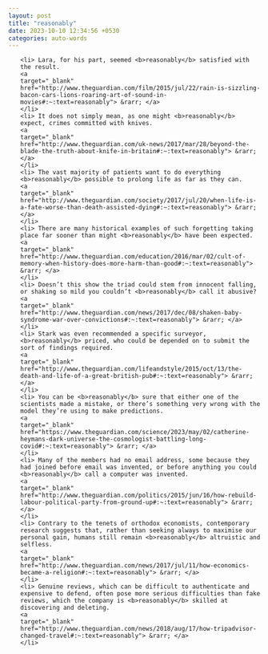 ```yaml
---
layout: post
title: "reasonably"
date: 2023-10-10 12:34:56 +0530
categories: auto-words
---
```

<ol>

    <li> Lara, for his part, seemed <b>reasonably</b> satisfied with the result.
    <a 
    target="_blank" 
    href="http://www.theguardian.com/film/2015/jul/22/rain-is-sizzling-bacon-cars-lions-roaring-art-of-sound-in-movies#:~:text=reasonably"> &rarr; </a>
    </li>
    <li> It does not simply mean, as one might <b>reasonably</b> expect, crimes committed with knives.
    <a 
    target="_blank" 
    href="http://www.theguardian.com/uk-news/2017/mar/28/beyond-the-blade-the-truth-about-knife-in-britain#:~:text=reasonably"> &rarr; </a>
    </li>
    <li> The vast majority of patients want to do everything <b>reasonably</b> possible to prolong life as far as they can.
    <a 
    target="_blank" 
    href="http://www.theguardian.com/society/2017/jul/20/when-life-is-a-fate-worse-than-death-assisted-dying#:~:text=reasonably"> &rarr; </a>
    </li>
    <li> There are many historical examples of such forgetting taking place far sooner than might <b>reasonably</b> have been expected.
    <a 
    target="_blank" 
    href="http://www.theguardian.com/education/2016/mar/02/cult-of-memory-when-history-does-more-harm-than-good#:~:text=reasonably"> &rarr; </a>
    </li>
    <li> Doesn’t this show the triad could stem from innocent falling, or shaking so mild you couldn’t <b>reasonably</b> call it abusive?
    <a 
    target="_blank" 
    href="http://www.theguardian.com/news/2017/dec/08/shaken-baby-syndrome-war-over-convictions#:~:text=reasonably"> &rarr; </a>
    </li>
    <li> Stark was even recommended a specific surveyor, <b>reasonably</b> priced, who could be depended on to submit the sort of findings required.
    <a 
    target="_blank" 
    href="http://www.theguardian.com/lifeandstyle/2015/oct/13/the-death-and-life-of-a-great-british-pub#:~:text=reasonably"> &rarr; </a>
    </li>
    <li> You can be <b>reasonably</b> sure that either one of the scientists made a mistake, or there’s something very wrong with the model they’re using to make predictions.
    <a 
    target="_blank" 
    href="https://www.theguardian.com/science/2023/may/02/catherine-heymans-dark-universe-the-cosmologist-battling-long-covid#:~:text=reasonably"> &rarr; </a>
    </li>
    <li> Many of the members had no email address, some because they had joined before email was invented, or before anything you could <b>reasonably</b> call a computer was invented.
    <a 
    target="_blank" 
    href="http://www.theguardian.com/politics/2015/jun/16/how-rebuild-labour-political-party-from-ground-up#:~:text=reasonably"> &rarr; </a>
    </li>
    <li> Contrary to the tenets of orthodox economists, contemporary research suggests that, rather than seeking always to maximise our personal gain, humans still remain <b>reasonably</b> altruistic and selfless.
    <a 
    target="_blank" 
    href="http://www.theguardian.com/news/2017/jul/11/how-economics-became-a-religion#:~:text=reasonably"> &rarr; </a>
    </li>
    <li> Genuine reviews, which can be difficult to authenticate and expensive to defend, often pose more serious difficulties than fake reviews, which the company is <b>reasonably</b> skilled at discovering and deleting.
    <a 
    target="_blank" 
    href="http://www.theguardian.com/news/2018/aug/17/how-tripadvisor-changed-travel#:~:text=reasonably"> &rarr; </a>
    </li>